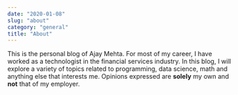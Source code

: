 ```yaml
---
date: "2020-01-08"
slug: "about"
category: "general"
title: "About"
---
```


This is the personal blog of Ajay Mehta. For most of my career, I have worked as a technologist in the financial services industry. In this blog, I will explore a variety of topics related to programming, data science, math and anything else that interests me. Opinions expressed are **solely** my own and **not** that of my employer.
